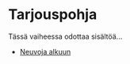 # Tarjouspohja

Tässä vaiheessa odottaa sisältöä...


* [Neuvoja alkuun](https://pollitasta.fi/2012/10/yhden-sivun-tarjous/)
